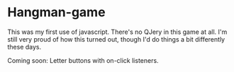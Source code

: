 # Hangman-game

This was my first use of javascript. There's no QJery in this game at all. I'm still very proud of how this turned out, though I'd do things a bit differently these days.

Coming soon: Letter buttons with on-click listeners.